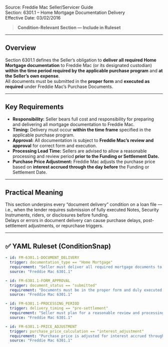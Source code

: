 Source: Freddie Mac Seller/Servicer Guide  
Section: 6301.1 – Home Mortgage Documentation Delivery  
Effective Date: 03/02/2016  

> **Condition-Relevant Section — Include in Ruleset**

---

## Overview
Section 6301.1 defines the Seller’s obligation to **deliver all required Home Mortgage documentation** to Freddie Mac (or its designated custodian) **within the time period required by the applicable purchase program** and **at the Seller’s own expense**.  
All documents must be submitted in the **proper form** and **executed as required** under Freddie Mac’s Purchase Documents.

---

## Key Requirements
- **Responsibility:** Seller bears full cost and responsibility for preparing and delivering all mortgage documentation to Freddie Mac.  
- **Timing:** Delivery must occur **within the time frame** specified in the applicable purchase program.  
- **Approval:** All documentation is subject to **Freddie Mac’s review and approval** for correct form and execution.  
- **Processing Lead Time:** Sellers are advised to allow a reasonable processing and review period **prior to the Funding or Settlement Date.**  
- **Purchase Price Adjustment:** Freddie Mac adjusts the purchase price based on **interest accrued through the day before** the Funding or Settlement Date.

---

## Practical Meaning
This section underpins every “document delivery” condition on a loan file — i.e., when the lender requires submission of fully executed Notes, Security Instruments, riders, or disclosures before funding.  
Delays or errors in document delivery can cause purchase delays, post-settlement adjustments, or repurchase triggers.

---

## ✅ YAML Ruleset (ConditionSnap)
```yaml
- id: FM-6301.1-DOCUMENT_DELIVERY
  trigger: documentation_type == "Home Mortgage"
  requirement: "Seller must deliver all required mortgage documents to Freddie Mac or its designee within the program-defined delivery period and at Seller’s own expense."
  source: "Freddie Mac 6301.1"

- id: FM-6301.1-FORM_APPROVAL
  trigger: document_status == "submitted"
  requirement: "Documents must be in the proper form and duly executed, subject to Freddie Mac’s approval."
  source: "Freddie Mac 6301.1"

- id: FM-6301.1-PROCESSING_PERIOD
  trigger: delivery_timing == "pre-settlement"
  requirement: "Seller must plan for a reasonable review and processing period before the Funding or Settlement Date."
  source: "Freddie Mac 6301.1"

- id: FM-6301.1-PRICE_ADJUSTMENT
  trigger: purchase_price_calculation == "interest_adjustment"
  requirement: "Purchase price is adjusted for interest accrued through the day before the Funding or Settlement Date."
  source: "Freddie Mac 6301.1"
